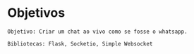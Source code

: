# Objetivos
    Objetivo: Criar um chat ao vivo como se fosse o whatsapp.
    
    Bibliotecas: Flask, Socketio, Simple Websocket